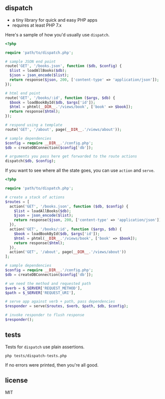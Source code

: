 ## dispatch

- a tiny library for quick and easy PHP apps
- requires at least PHP 7.x

Here's a sample of how you'd usually use `dispatch`.

```php
<?php

require 'path/to/dispatch.php';

# sample JSON end point
route('GET', '/books.json', function ($db, $config) {
  $list = loadAllBooks($db);
  $json = json_encode($list);
  return response($json, 200, ['content-type' => 'application/json']);
});

# html end point
route('GET', '/books/:id', function ($args, $db) {
  $book = loadBookById($db, $args['id']);
  $html = phtml(__DIR__.'/views/book', ['book' => $book]);
  return response($html);
});

# respond using a template
route('GET', '/about', page(__DIR__.'/views/about'));

# sample dependencies
$config = require __DIR__.'/config.php';
$db = createDBConnection($config['db']);

# arguments you pass here get forwarded to the route actions
dispatch($db, $config);
```

If you want to see where all the state goes, you can use `action` and `serve`.

```php
<?php

require 'path/to/dispatch.php';

# create a stack of actions
$routes = [
  action('GET', '/books.json', function ($db, $config) {
    $list = loadAllBooks($db);
    $json = json_encode($list);
    return response($json, 200, ['content-type' => 'application/json']);
  }),
  action('GET', '/books/:id', function ($args, $db) {
    $book = loadBookById($db, $args['id']);
    $html = phtml(__DIR__.'/views/book', ['book' => $book]);
    return response($html);
  }),
  action('GET', '/about', page(__DIR__.'/views/about'))
];

# sample dependencies
$config = require __DIR__.'/config.php';
$db = createDBConnection($config['db']);

# we need the method and requested path
$verb = $_SERVER['REQUEST_METHOD'],
$path = $_SERVER['REQUEST_URI'],

# serve app against verb + path, pass dependencies
$responder = serve($routes, $verb, $path, $db, $config);

# invoke responder to flush response
$responder();
```

## tests

Tests for `dispatch` use plain assertions.

```
php tests/dispatch-tests.php
```

If no errors were printed, then you're all good.

## license

MIT
